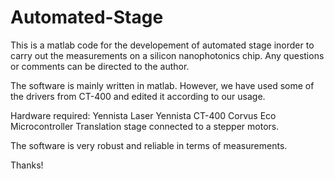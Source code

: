 # Automated-Stage
This is a matlab code for the developement of automated stage inorder to carry out the measurements on a silicon nanophotonics chip.
Any questions or comments can be directed to the author.

The software is mainly written in matlab. However, we have used some of the drivers from CT-400 and edited it according to our usage.

Hardware required: 
Yennista Laser 
Yennista CT-400
Corvus Eco Microcontroller
Translation stage connected to a stepper motors.

The software is very robust and reliable in terms of measurements.

Thanks!